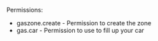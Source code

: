 Permissions:
- gaszone.create - Permission to create the zone
- gas.car - Permission to use to fill up your car
